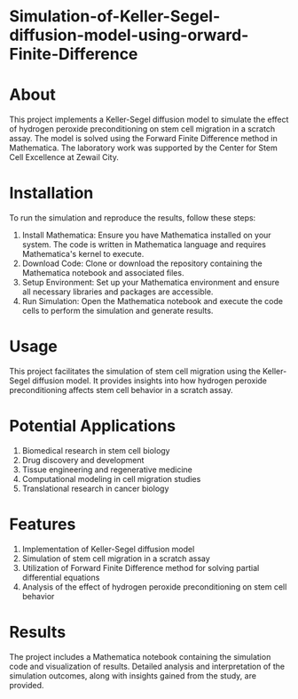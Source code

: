 # Simulation-of-Keller-Segel-diffusion-model-using-orward-Finite-Difference

# About
This project implements a Keller-Segel diffusion model to simulate the effect of hydrogen peroxide preconditioning on stem cell migration in a scratch assay. The model is solved using the Forward Finite Difference method in Mathematica. The laboratory work was supported by the Center for Stem Cell Excellence at Zewail City.

# Installation
To run the simulation and reproduce the results, follow these steps:

1. Install Mathematica: Ensure you have Mathematica installed on your system. The code is written in Mathematica language and requires Mathematica's kernel to execute.
2. Download Code: Clone or download the repository containing the Mathematica notebook and associated files.
3. Setup Environment: Set up your Mathematica environment and ensure all necessary libraries and packages are accessible.
4. Run Simulation: Open the Mathematica notebook and execute the code cells to perform the simulation and generate results.

# Usage
This project facilitates the simulation of stem cell migration using the Keller-Segel diffusion model. It provides insights into how hydrogen peroxide preconditioning affects stem cell behavior in a scratch assay.

# Potential Applications
1. Biomedical research in stem cell biology
2. Drug discovery and development
3. Tissue engineering and regenerative medicine
4. Computational modeling in cell migration studies
5. Translational research in cancer biology


# Features
1. Implementation of Keller-Segel diffusion model
2. Simulation of stem cell migration in a scratch assay
3. Utilization of Forward Finite Difference method for solving partial differential equations
4. Analysis of the effect of hydrogen peroxide preconditioning on stem cell behavior

# Results
The project includes a Mathematica notebook containing the simulation code and visualization of results. Detailed analysis and interpretation of the simulation outcomes, along with insights gained from the study, are provided.
